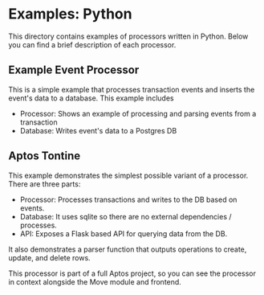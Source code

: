 # Examples: Python

This directory contains examples of processors written in Python. Below you can find a brief description of each processor.

## Example Event Processor

This is a simple example that processes transaction events and inserts the event's data to a database. This example includes

- Processor: Shows an example of processing and parsing events from a transaction
- Database: Writes event's data to a Postgres DB

## Aptos Tontine

This example demonstrates the simplest possible variant of a processor. There are three parts:

- Processor: Processes transactions and writes to the DB based on events.
- Database: It uses sqlite so there are no external dependencies / processes.
- API: Exposes a Flask based API for querying data from the DB.

It also demonstrates a parser function that outputs operations to create, update, and delete rows.

This processor is part of a full Aptos project, so you can see the processor in context alongside the Move module and frontend.
